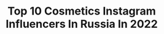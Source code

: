 ---
title: Top 10 Cosmetics Instagram Influencers In Russia In 2022
description: >-
  Find top cosmetics Instagram influencers in Russia in 2022. Most popular hashtags: #makeup #makeupbyme #matteffect.
platform: Instagram
hits: 525
text_top: Identify the best Instagram profiles on inBeat.
text_bottom: Our search engine aggregates 525 Instagram influencers like this in Russia for you to contact.
profiles:
  - username: "leemilaya"
    fullname: >-
      Mila Lee
    bio: >-
      🏆Best Beauty Blogger 2019 Стилист «осознанной моды»👗 Амбасадор Eveline cosmetics ❥ᏚᏢᏴ ✎О макияже, стиле и красоте Ведущая #гранисовременности 🎙 New👇🏼
    location: "Russia"
    followers: 21788
    engagement: 488
    commentsToLikes: 0.186398
    id: ck5hkylurj9d50i11nbi9a5h0
    verified: false
    hashtags: "#stopspots, #washoff, #thebeautific, #cleanout"
  - username: "_inna_demchenko"
    fullname: >-
      INNA 🦂
    bio: >-
      • travelholic • 20 countries... ★ • sport🤍 • founder : @keeplove_krd_ @cosmetic.love.krd @gate__17
    location: "Russia"
    followers: 42188
    engagement: 712
    commentsToLikes: 0.025908
    id: ck6u4mtm24mdj0j71e2oh0i87
    verified: false
    hashtags: ""
  - username: "baby.s.m"
    fullname: >-
      классная 𝕊𝕒𝕓𝕣𝕚𝕟𝕒
    bio: >-
      𝘿𝙂-𝙉𝙎𝙆 𝘽𝙖𝙧𝙗𝙞𝙚 𝙜𝙞𝙧𝙡 🥵 мой магазин: @girlstyle_cosmetic
    location: "Russia"
    followers: 9313
    engagement: 2419
    commentsToLikes: 0.032796
    id: ckapav9nkxln80i78nmer51pl
    verified: false
    hashtags: ""
  - username: "roxys_choice"
    fullname: >-
      ⭐RAXANA SAMOKHVALOVA ✨
    bio: >-
      👑ДВАЖДЫ ЛУЧШИЙ BEAUTY BLOGGER 2019 по версии Невские Берега🏆 💄Амбассадор Eveline Cosmetics 👠FASHION GURU 🔥Худею:уже –50 кг 📩 Roxys_choice@mail.ru ⠀ 👇
    location: "Russia"
    followers: 573429
    engagement: 246
    commentsToLikes: 0.031863
    id: ck13cbadwzi890i191zv9px97
    verified: false
    hashtags: "#rc, #grazia, #halloween2020, #yvesrocherrussia"
  - username: "kristinasadova"
    fullname: >-
      Кристина Садова 💃🏻🥂✨
    bio: >-
      ‼️Рекламу не делаю‼️ Тут про меня, семью, путешествия, еду и про винишко 💃🏻🎉 Организую @che_market и @vseprostofest❤️ Создаю @bellapro_cosmetics 💞
    location: "Russia"
    followers: 68060
    engagement: 448
    commentsToLikes: 0.024427
    id: ck8t2102jxtn40j78rzp4ioud
    verified: false
    hashtags: "#eccobts"
  - username: "tehila_ushkats"
    fullname: >-
      🧿YᗩSᗩ🧿
    bio: >-
      @yasa_cosmetic 💅🏻
    location: "Russia"
    followers: 25511
    engagement: 302
    commentsToLikes: 0.046958
    id: ck6u1044virfy0j71qn4whzep
    verified: false
    hashtags: "#dior, #forevermine"
  - username: "meltedcoffee"
    fullname: >-
      BEAUTYBOSS TANIA
    bio: >-
      Beauty Mentor • personal cosmetics shopper 🛍 📩 freelance Makeup Artist ™️INSPECTOR of quality coffee shops ☕️ 📸Broadcasting creativity in stories
    location: "Russia"
    followers: 16404
    engagement: 50
    commentsToLikes: 0.095419
    id: ck5hjfn3pgjkv0i11ms29yuii
    verified: false
    hashtags: "#dubaimakeupartist, #dubaibeautyvlogger, #makeupaddict, #ilovemakeup"
  - username: "ekamaksi"
    fullname: >-
      🌟Екатерина Максимова
    bio: >-
      🏆Продюсер года 2019 🏆Бренд года 2020 🌟Agent models Основатель: @cmg.russia 140 ф-лов @cmg_cosmetics Кастинг директор: @alexander_syutkin_production
    location: "Russia"
    followers: 303861
    engagement: 38
    commentsToLikes: 0.055834
    id: ck6u3zb6j0rex0j714t6osqfi
    verified: false
    hashtags: ""
  - username: "akula.guzel"
    fullname: >-
      Гузелия Хамитовна 💸
    bio: >-
      🦈Будни леди-акулы в сторис 📚Бизнес-юрист по образованию ✨Эксперт по коже Косметология @bodyface_beauty Бутик @bodyface_cosmetics
    location: "Russia"
    followers: 23489
    engagement: 865
    commentsToLikes: 0.040745
    id: ck6tpdtb8jak80j71zlhex8r8
    verified: false
    hashtags: ""
  - username: "ler_chek"
    fullname: >-
      Валерия Чекалина
    bio: >-
      Я Лерчик Создаю лучшую антицеллюлитную косметику @letique.cosmetics Реклама 89170388755 PR 89262666308 Денежный марафон «Новая жизнь» 👇🏼
    location: "Russia"
    followers: 8156951
    engagement: 802
    commentsToLikes: 0.027769
    id: ck13b1hvvt88k0i19n6vycbnq
    verified: false
    hashtags: ""
---